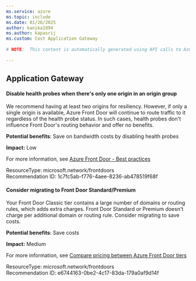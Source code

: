 ```yaml
---
ms.service: azure
ms.topic: include
ms.date: 01/26/2025
author: kanika1894
ms.author: kapasrij
ms.custom: Cost Application Gateway
  
# NOTE:  This content is automatically generated using API calls to Azure. Any edits made on these files will be overwritten in the next run of the script. 
  
---
```

  
## Application Gateway  
  
<!--1c7fc5ab-f776-4aee-8236-ab478519f68f_begin-->

#### Disable health probes when there's only one origin in an origin group  
  
We recommend having at least two origins for resiliency. However, if only a single origin is available, Azure Front Door will continue to route traffic to it regardless of the health probe status. In such cases, health probes don't influence Front Door's routing behavior and offer no benefits.  
  
**Potential benefits**: Save on bandwidth costs by disabling health probes  

**Impact:** Low
  
For more information, see [Azure Front Door - Best practices ](https://aka.ms/afd-disable-health-probes)  

ResourceType: microsoft.network/frontdoors  
Recommendation ID: 1c7fc5ab-f776-4aee-8236-ab478519f68f  


<!--1c7fc5ab-f776-4aee-8236-ab478519f68f_end-->

<!--e6744163-0be2-4c17-83da-179a0af9d14f_begin-->

#### Consider migrating to Front Door Standard/Premium  
  
Your Front Door Classic tier contains a large number of domains or routing rules, which adds extra charges. Front Door Standard or Premium doesn't charge per additional domain or routing rule. Consider migrating to save costs.  
  
**Potential benefits**: Save costs  

**Impact:** Medium
  
For more information, see [Compare pricing between Azure Front Door tiers ](/azure/frontdoor/understanding-pricing)  

ResourceType: microsoft.network/frontdoors  
Recommendation ID: e6744163-0be2-4c17-83da-179a0af9d14f  


<!--e6744163-0be2-4c17-83da-179a0af9d14f_end-->


<!--articleBody-->
